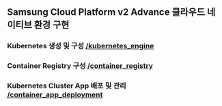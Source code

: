 ## Samsung Cloud Platform v2 Advance 클라우드 네이티브 환경 구현

### Kubernetes 생성 및 구성 [/kubernetes_engine](./kubernetes_engine)

### Container Registry 구성 [/container_registry](./container_registry)

### Kubernetes Cluster App 배포 및 관리 [/container_app_deployment](./container_app_deployment)
